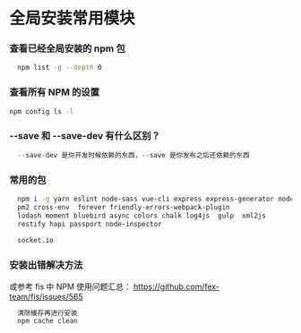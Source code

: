 # 全局安装常用模块

### 查看已经全局安装的 npm 包
```sh
  npm list -g --depth 0
```

### 查看所有 NPM 的设置
```sh
npm config ls -l
```

### --save 和 --save-dev 有什么区别？
```js
  --save-dev 是你开发时候依赖的东西，--save 是你发布之后还依赖的东西
```

### 常用的包

```sh
  npm i -g yarn eslint node-sass vue-cli express express-generator node-gyp gitbook-cli typescript
  pm2 cross-env  forever friendly-errors-webpack-plugin
  lodash moment bluebird async colors chalk log4js  gulp  xml2js
  restify hapi passport node-inspector
  
  socket.io

```

### 安装出错解决方法

或参考 fis 中 NPM 使用问题汇总： https://github.com/fex-team/fis/issues/565
```sh
  清除缓存再进行安装
  npm cache clean
  
```
